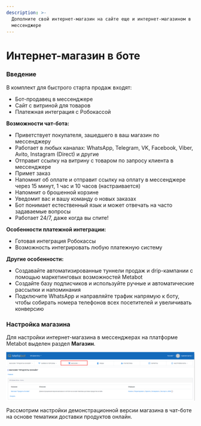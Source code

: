 ```yaml
---
description: >-
  Дополните свой интернет-магазин на сайте еще и интернет-магазином в
  мессенджере
---
```


# Интернет-магазин в боте

### Введение

В комплект для быстрого старта продаж входят:

* Бот-продавец в мессенджере
* Сайт с витриной для товаров
* Платежная интеграция с Робокассой

**Возможности чат-бота:**

* Приветствует покупателя, зашедшего в ваш магазин по мессенджеру
* Работает в любых каналах: WhatsApp, Telegram, VK, Facebook, Viber, Avito, Instagram \(Direct\) и другие
* Отправит ссылку на витрину с товаром по запросу клиента в мессенджере
* Примет заказ
* Напомнит об оплате и отправит ссылку на оплату в мессенджере через 15 минут, 1 час и 10 часов \(настраивается\)
* Напомнит о брошенной корзине
* Уведомит вас и вашу команду о новых заказах
* Бот понимает естественный язык и может отвечать на часто задаваемые вопросы
* Работает 24/7, даже когда вы спите!

**Особенности платежной интеграции:**

* Готовая интеграция Робокассы
* Возможность интегрировать любую платежную систему

**Другие особенности:**

* Создавайте автоматизированные туннели продаж и drip-кампании с помощью маркетинговых возможностей Metabot
* Создайте базу подписчиков и используйте ручные и автоматические рассылки и напоминания
* Подключите WhatsApp и направляйте трафик напрямую к боту, чтобы собирать номера телефонов всех посетителей и увеличивать конверсию

### Настройка магазина

Для настройки интернет-магазина в мессенджерах на платформе Metabot выделен раздел **Магазин**.

![](../.gitbook/assets/izobrazhenie%20%28470%29.png)

Рассмотрим настройки демонстрационной версии магазина в чат-боте на основе тематики доставки продуктов онлайн.

